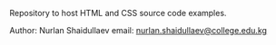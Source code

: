 Repository to host HTML and CSS source code examples.

Author: Nurlan Shaidullaev
email: nurlan.shaidullaev@college.edu.kg
